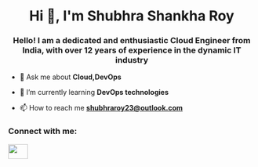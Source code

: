 <h1 align="center">Hi 👋, I'm Shubhra Shankha Roy</h1>
<h3 align="center">Hello! I am a dedicated and enthusiastic Cloud Engineer from India, with over 12 years of experience in the dynamic IT industry </h3>




- 💬 Ask me about **Cloud,DevOps**

- 🌱 I’m currently learning **DevOps technologies**

- 📫 How to reach me **shubhraroy23@outlook.com**

<h3 align="left">Connect with me:</h3>
<p align="left">
<a href="https://linkedin.com/in/shubhra-shankha-roy" target="blank"><img align="center" src="https://raw.githubusercontent.com/rahuldkjain/github-profile-readme-generator/master/src/images/icons/Social/linked-in-alt.svg" height="30" width="40" /></a>
</p>


